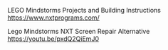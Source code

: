 LEGO Mindstorms Projects and Building Instructions
https://www.nxtprograms.com/

Lego Mindstorms NXT Screen Repair Alternative
https://youtu.be/pxdQ2QiEmJ0

